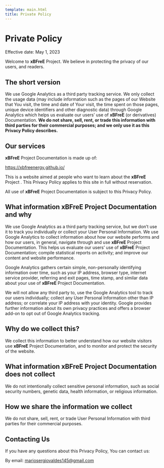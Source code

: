 ```yaml
---
template: main.html
title: Private Policy
---
```


# Private Policy

Effective date: May 1, 2023

Welcome to **xBFreE** Project. We believe in protecting the privacy of our users, and readers.

## The short version
We use Google Analytics as a third party tracking service. We only collect the usage data (may include information 
such as the pages of our Website that You visit, the time and date of Your visit, the time spent on those pages, unique 
device identifiers and other diagnostic data) through Google Analytics which helps us evaluate our users’ use of 
**xBFreE** (or derivatives) Documentation. **We do not share, sell, rent, or trade this information with third parties 
for their commercial purposes; and we only use it as this Privacy Policy describes.**

## Our services
**xBFreE** Project Documentation is made up of:

https://xbfreenergy.github.io/

This is a website aimed at people who want to learn about the **xBFreE** Project . This Privacy Policy applies to 
this site in full without reservation.

All use of **xBFreE** Project Documentation is subject to this Privacy Policy.

## What information **xBFreE** Project Documentation and why

We use Google Analytics as a third party tracking service, but we don’t use it to track you individually or collect 
your User Personal Information. We use Google Analytics to collect information about how our website performs and 
how our users, in general, navigate through and use **xBFreE** Project Documentation. This helps us evaluate our users’ use of 
**xBFreE** Project Documentation; compile statistical reports on activity; and improve our content and website performance.

Google Analytics gathers certain simple, non-personally identifying information over time, such as your IP address, 
browser type, internet service provider, referring and exit pages, time stamp, and similar data about your use of 
**xBFreE** Project Documentation.

We will not allow any third party to, use the Google Analytics tool to track our users individually; collect any 
User Personal Information other than IP address; or correlate your IP address with your identity. Google provides 
further information about its own privacy practices and offers a browser add-on to opt out of Google Analytics tracking.

## Why do we collect this?
We collect this information to better understand how our website visitors use **xBFreE** Project Documentation, and to monitor 
and protect the security of the website.

## What information **xBFreE** Project Documentation does not collect
We do not intentionally collect sensitive personal information, such as social security numbers, genetic data, 
health information, or religious information.

## How we share the information we collect
We do not share, sell, rent, or trade User Personal Information with third parties for their commercial purposes.

## Contacting Us
If you have any questions about this Privacy Policy, You can contact us:

By email: mariosergiovaldes145@gmail.com
